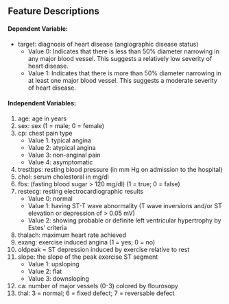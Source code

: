 ## Feature Descriptions

#### Dependent Variable:
- target: diagnosis of heart disease (angiographic disease status)
  - Value 0: Indicates that there is less than 50% diameter narrowing in any major blood vessel. This suggests a relatively low severity of heart disease.
  - Value 1: Indicates that there is more than 50% diameter narrowing in at least one major blood vessel. This suggests a moderate severity of heart disease.
  
#### Independent Variables:
1. age: age in years 
2. sex: sex (1 = male; 0 = female)
3. cp: chest pain type
    - Value 1: typical angina
    - Value 2: atypical angina
    - Value 3: non-anginal pain
    - Value 4: asymptomatic
4. trestbps: resting blood pressure (in mm Hg on admission to the hospital)
5. chol: serum cholestoral in mg/dl 
6. fbs: (fasting blood sugar > 120 mg/dl)  (1 = true; 0 = false)
7. restecg: resting electrocardiographic results
    - Value 0: normal
    - Value 1: having ST-T wave abnormality (T wave inversions and/or ST elevation or depression of > 0.05 mV)
    - Value 2: showing probable or definite left ventricular hypertrophy by Estes' criteria
8. thalach: maximum heart rate achieved 
9. exang: exercise induced angina (1 = yes; 0 = no)
10. oldpeak = ST depression induced by exercise relative to rest 
11. slope: the slope of the peak exercise ST segment
    - Value 1: upsloping
    - Value 2: flat
    - Value 3: downsloping
12. ca: number of major vessels (0-3) colored by flourosopy 
13. thal: 3 = normal; 6 = fixed defect; 7 = reversable defect